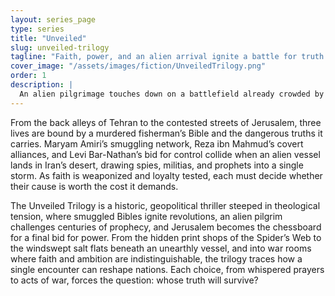 ```yaml
---
layout: series_page
type: series 
title: "Unveiled"
slug: unveiled-trilogy
tagline: "Faith, power, and an alien arrival ignite a battle for truth."
cover_image: "/assets/images/fiction/UnveiledTrilogy.png"
order: 1
description: |
  An alien pilgrimage touches down on a battlefield already crowded by smugglers, martyrs, and kings of narrative. From a murdered fisherman’s Bible to a Jerusalem power struggle, three lives decide who gets to name the truth.
---
```

From the back alleys of Tehran to the contested streets of Jerusalem, three lives are bound by a murdered fisherman’s Bible and the dangerous truths it carries. Maryam Amiri’s smuggling network, Reza ibn Mahmud’s covert alliances, and Levi Bar-Nathan’s bid for control collide when an alien vessel lands in Iran’s desert, drawing spies, militias, and prophets into a single storm. As faith is weaponized and loyalty tested, each must decide whether their cause is worth the cost it demands.

The Unveiled Trilogy is a historic, geopolitical thriller steeped in theological tension, where smuggled Bibles ignite revolutions, an alien pilgrim challenges centuries of prophecy, and Jerusalem becomes the chessboard for a final bid for power. From the hidden print shops of the Spider’s Web to the windswept salt flats beneath an unearthly vessel, and into war rooms where faith and ambition are indistinguishable, the trilogy traces how a single encounter can reshape nations. Each choice, from whispered prayers to acts of war, forces the question: whose truth will survive?
